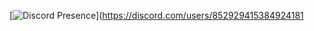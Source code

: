 [![Discord Presence](https://lanyard-profile-readme.vercel.app/api/852929415384924181)](https://discord.com/users/852929415384924181
